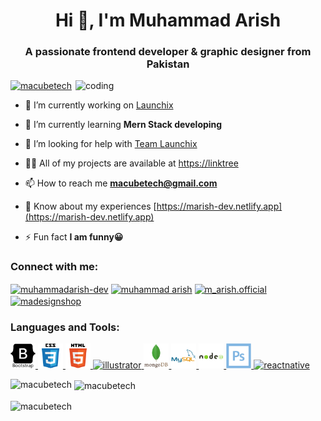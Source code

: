 <h1 align="center">Hi 👋, I'm Muhammad Arish</h1>
<h3 align="center">A passionate frontend developer & graphic designer from Pakistan</h3>

<img align="right" alt="coding" width="400" src="https://i.pinimg.com/originals/81/17/8b/81178b47a8598f0c81c4799f2cdd4057.gif">

<p align="left"> <a href="https://github.com/ryo-ma/github-profile-trophy"><img src="https://github-profile-trophy.vercel.app/?username=macubetech" alt="macubetech" /></a> </p>

- 🔭 I’m currently working on [Launchix](https://teamlaunchix.netlify.app)

- 🌱 I’m currently learning **Mern Stack developing**

- 🤝 I’m looking for help with [Team Launchix](https://macubetech.github.io/Boostrap-project-Free-Art-/)

- 👨‍💻 All of my projects are available at [https://linktree](https://linktree)

- 📫 How to reach me **macubetech@gmail.com**

- 📄 Know about my experiences [https://marish-dev.netlify.app](https://marish-dev.netlify.app)

- ⚡ Fun fact **I am funny😀**

<h3 align="left">Connect with me:</h3>
<p align="left">
<a href="https://linkedin.com/in/muhammadarish-dev" target="blank"><img align="center" src="https://raw.githubusercontent.com/rahuldkjain/github-profile-readme-generator/master/src/images/icons/Social/linked-in-alt.svg" alt="muhammadarish-dev" height="30" width="40" /></a>
<a href="https://fb.com/muhammad arish" target="blank"><img align="center" src="https://raw.githubusercontent.com/rahuldkjain/github-profile-readme-generator/master/src/images/icons/Social/facebook.svg" alt="muhammad arish" height="30" width="40" /></a>
<a href="https://instagram.com/m_arish.official" target="blank"><img align="center" src="https://raw.githubusercontent.com/rahuldkjain/github-profile-readme-generator/master/src/images/icons/Social/instagram.svg" alt="m_arish.official" height="30" width="40" /></a>
<a href="https://www.behance.net/madesignshop" target="blank"><img align="center" src="https://raw.githubusercontent.com/rahuldkjain/github-profile-readme-generator/master/src/images/icons/Social/behance.svg" alt="madesignshop" height="30" width="40" /></a>
</p>

<h3 align="left">Languages and Tools:</h3>
<p align="left"> <a href="https://getbootstrap.com" target="_blank" rel="noreferrer"> <img src="https://raw.githubusercontent.com/devicons/devicon/master/icons/bootstrap/bootstrap-plain-wordmark.svg" alt="bootstrap" width="40" height="40"/> </a> <a href="https://www.w3schools.com/css/" target="_blank" rel="noreferrer"> <img src="https://raw.githubusercontent.com/devicons/devicon/master/icons/css3/css3-original-wordmark.svg" alt="css3" width="40" height="40"/> </a> <a href="https://www.w3.org/html/" target="_blank" rel="noreferrer"> <img src="https://raw.githubusercontent.com/devicons/devicon/master/icons/html5/html5-original-wordmark.svg" alt="html5" width="40" height="40"/> </a> <a href="https://www.adobe.com/in/products/illustrator.html" target="_blank" rel="noreferrer"> <img src="https://www.vectorlogo.zone/logos/adobe_illustrator/adobe_illustrator-icon.svg" alt="illustrator" width="40" height="40"/> </a> <a href="https://www.mongodb.com/" target="_blank" rel="noreferrer"> <img src="https://raw.githubusercontent.com/devicons/devicon/master/icons/mongodb/mongodb-original-wordmark.svg" alt="mongodb" width="40" height="40"/> </a> <a href="https://www.mysql.com/" target="_blank" rel="noreferrer"> <img src="https://raw.githubusercontent.com/devicons/devicon/master/icons/mysql/mysql-original-wordmark.svg" alt="mysql" width="40" height="40"/> </a> <a href="https://nodejs.org" target="_blank" rel="noreferrer"> <img src="https://raw.githubusercontent.com/devicons/devicon/master/icons/nodejs/nodejs-original-wordmark.svg" alt="nodejs" width="40" height="40"/> </a> <a href="https://www.photoshop.com/en" target="_blank" rel="noreferrer"> <img src="https://raw.githubusercontent.com/devicons/devicon/master/icons/photoshop/photoshop-line.svg" alt="photoshop" width="40" height="40"/> </a> <a href="https://reactnative.dev/" target="_blank" rel="noreferrer"> <img src="https://reactnative.dev/img/header_logo.svg" alt="reactnative" width="40" height="40"/> </a> </p>

<p><img align="left" src="https://github-readme-stats.vercel.app/api/top-langs?username=macubetech&show_icons=true&locale=en&layout=compact" alt="macubetech" /></p>

<p>&nbsp;<img align="center" src="https://github-readme-stats.vercel.app/api?username=macubetech&show_icons=true&locale=en" alt="macubetech" /></p>

<p><img align="center" src="https://github-readme-streak-stats.herokuapp.com/?user=macubetech&" alt="macubetech" /></p>

